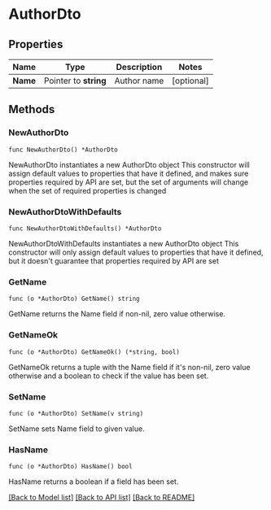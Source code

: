 # AuthorDto

## Properties

Name | Type | Description | Notes
------------ | ------------- | ------------- | -------------
**Name** | Pointer to **string** | Author name | [optional] 

## Methods

### NewAuthorDto

`func NewAuthorDto() *AuthorDto`

NewAuthorDto instantiates a new AuthorDto object
This constructor will assign default values to properties that have it defined,
and makes sure properties required by API are set, but the set of arguments
will change when the set of required properties is changed

### NewAuthorDtoWithDefaults

`func NewAuthorDtoWithDefaults() *AuthorDto`

NewAuthorDtoWithDefaults instantiates a new AuthorDto object
This constructor will only assign default values to properties that have it defined,
but it doesn't guarantee that properties required by API are set

### GetName

`func (o *AuthorDto) GetName() string`

GetName returns the Name field if non-nil, zero value otherwise.

### GetNameOk

`func (o *AuthorDto) GetNameOk() (*string, bool)`

GetNameOk returns a tuple with the Name field if it's non-nil, zero value otherwise
and a boolean to check if the value has been set.

### SetName

`func (o *AuthorDto) SetName(v string)`

SetName sets Name field to given value.

### HasName

`func (o *AuthorDto) HasName() bool`

HasName returns a boolean if a field has been set.


[[Back to Model list]](../README.md#documentation-for-models) [[Back to API list]](../README.md#documentation-for-api-endpoints) [[Back to README]](../README.md)


